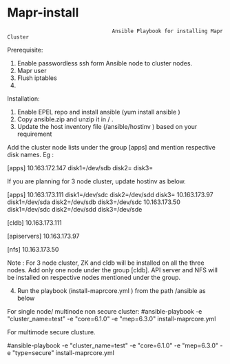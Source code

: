 # Mapr-install


                                      Ansible Playbook for installing Mapr Cluster


Prerequisite:

1.	Enable passwordless ssh form Ansible node to cluster nodes.
2.	Mapr user
3.	Flush iptables
4.	 

Installation:
 
1.	Enable EPEL repo and install ansible (yum install ansible )
2.	Copy ansible.zip and unzip it in / .
3.	Update the host inventory file (/ansible/hostinv ) based on your requirement

Add the cluster node lists under the group [apps] and mention respective disk names.
Eg :

[apps]
10.163.172.147 disk1=/dev/sdb disk2= disk3=

If you are planning for 3 node cluster, update hostinv as below.

[apps]
10.163.173.111 disk1=/dev/sdc disk2=/dev/sdd disk3=
10.163.173.97 disk1=/dev/sda disk2=/dev/sdb disk3=/dev/sdc
10.163.173.50 disk1=/dev/sdc disk2=/dev/sdd disk3=/dev/sde

[cldb]
10.163.173.111

[apiservers]
10.163.173.97

[nfs]
10.163.173.50

Note : For 3 node cluster, ZK and cldb will be installed on all the three nodes. Add only one node under the group [cldb].  API server and NFS will be installed on respective nodes mentioned under the group.


4.	Run the playbook (install-maprcore.yml ) from the path /ansible as below
 
For single node/ multinode non secure cluster:
#ansible-playbook -e "cluster_name=test" -e "core=6.1.0" -e "mep=6.3.0"  install-maprcore.yml 

For multimode secure clusture.

#ansible-playbook -e "cluster_name=test" -e "core=6.1.0" -e "mep=6.3.0" -e "type=secure" install-maprcore.yml


